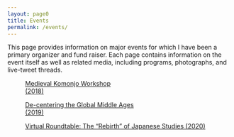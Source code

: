 ```yaml
---
layout: page0
title: Events
permalink: /events/
---
```


This page provides information on major events for which I have been a primary organizer and fund raiser. Each page contains information on the event itself as well as related media, including programs, photographs, and live-tweet threads.
<p></p>

<section class="thumbnail-grid flex">
			<a href="/events/komonjo18/" class="flex-item">
				<figure class="i4">
					<figcaption>Medieval Komonjo Workshop<br>(2018)</figcaption>
				</figure>
			</a>
      <p></p>
			<a href="/events/GMA/" class="flex-item">
				<figure class="i5">
					<figcaption>De-centering the Global Middle Ages<br>(2019)</figcaption>
				</figure>
			</a>
			<p></p>
			<a href="/events/AAS2020/" class="flex-item">
				<figure class="i6">
					<figcaption>Virtual Roundtable: The “Rebirth” of Japanese Studies (2020)</figcaption>
				</figure>
			</a>
</section>
